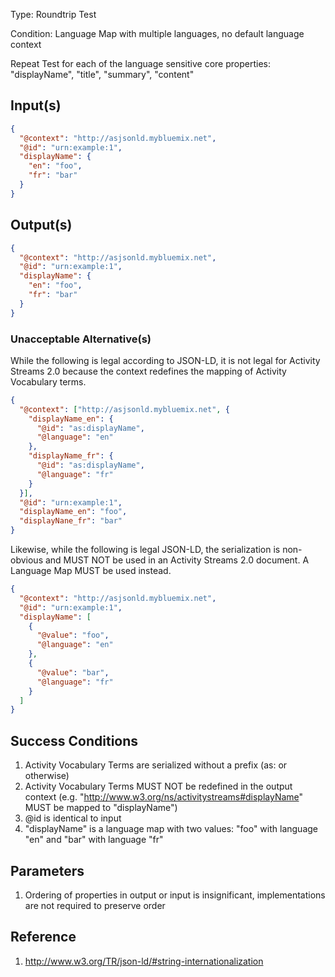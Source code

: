 Type:      Roundtrip Test

Condition: Language Map with multiple languages, no default language context

Repeat Test for each of the language sensitive core properties: "displayName", "title", "summary", "content"

## Input(s)

```json
{
  "@context": "http://asjsonld.mybluemix.net",
  "@id": "urn:example:1",
  "displayName": {
    "en": "foo",
    "fr": "bar"
  }
}
```

## Output(s)

```json
{
  "@context": "http://asjsonld.mybluemix.net",
  "@id": "urn:example:1",
  "displayName": {
    "en": "foo",
    "fr": "bar"
  }
}
```

### Unacceptable Alternative(s)

While the following is legal according to JSON-LD, it is not legal for Activity Streams 2.0 because the context redefines the mapping of Activity Vocabulary terms.

```json
{
  "@context": ["http://asjsonld.mybluemix.net", {
    "displayName_en": {
      "@id": "as:displayName",
      "@language": "en"
    },
    "displayName_fr": {
      "@id": "as:displayName",
      "@language": "fr"
    }
  }],
  "@id": "urn:example:1",
  "displayName_en": "foo",
  "displayNane_fr": "bar"
}
```

Likewise, while the following is legal JSON-LD, the serialization is non-obvious and MUST NOT be used in an Activity Streams 2.0 document. A Language Map MUST be used instead.

```json
{
  "@context": "http://asjsonld.mybluemix.net",
  "@id": "urn:example:1",
  "displayName": [
    {
      "@value": "foo", 
      "@language": "en"
    },
    {
      "@value": "bar", 
      "@language": "fr"
    }
  ]
}
```

## Success Conditions

1. Activity Vocabulary Terms are serialized without a prefix (as: or otherwise)
1. Activity Vocabulary Terms MUST NOT be redefined in the output context (e.g. "http://www.w3.org/ns/activitystreams#displayName" MUST be mapped to "displayName")
1. @id is identical to input
1. "displayName" is a language map with two values: "foo" with language "en" and "bar" with language "fr"

## Parameters

1. Ordering of properties in output or input is insignificant, implementations are not required to preserve order

## Reference

1. http://www.w3.org/TR/json-ld/#string-internationalization